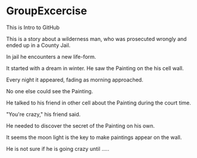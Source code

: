 # GroupExcercise
This is Intro to GitHub 

This is a story about a wilderness man, who was prosecuted wrongly and ended up in a County Jail. 

In jail he encounters a new life-form. 

It started with a dream in winter. He saw the Painting on the his cell wall. 

Every night it appeared, fading as morning approached. 

No one else could see the Painting. 

He talked to his friend in other cell about the Painting during the court time. 

"You're crazy," his friend said.

He needed to discover the secret of the Painting on his own.

It seems the moon light is the key to make paintings appear on the wall. 

He is not sure if he is going crazy until .....
